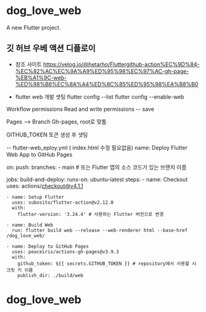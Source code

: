 # dog_love_web

A new Flutter project.

## 깃 허브 우베 액션 디플로이 
- 참조 사이트 
https://velog.io/@hetarho/Fluttergithub-action%EC%9D%84-%EC%82%AC%EC%9A%A9%ED%95%98%EC%97%AC-gh-page-%EB%A1%9C-web-%ED%98%B8%EC%8A%A4%ED%8C%85%ED%95%98%EA%B8%B0


- flutter web 개발 샛팅
flutter config --list
flutter config --enable-web       


Workflow permissions
Read and write permissions -- save 

Pages --> Branch 
Gh-pages, root로 맞툼

GITHUB_TOKEN 토큰 생성 후 샛팅

-- flutter-web_eploy.yml ( index.html 수정 필요없음)
name: Deploy Flutter Web App to GitHub Pages

on:
  push:
    branches:
      - main  # 또는 Flutter 앱의 소스 코드가 있는 브랜치 이름

jobs:
  build-and-deploy:
    runs-on: ubuntu-latest
    steps:
    - name: Checkout
      uses: actions/checkout@v4.1.1

    - name: Setup Flutter
      uses: subosito/flutter-action@v2.12.0
      with:
        flutter-version: '3.24.4' # 사용하는 Flutter 버전으로 변경

    - name: Build Web
      run: flutter build web --release --web-renderer html --base-href /dog_love_web/

    - name: Deploy to GitHub Pages
      uses: peaceiris/actions-gh-pages@v3.9.3
      with:
        github_token: ${{ secrets.GITHUB_TOKEN }} # repository에서 사용할 시크릿 키 이름
        publish_dir: ./build/web




# dog_love_web
